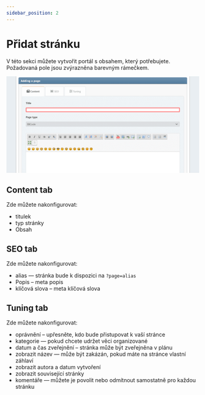 ```yaml
---
sidebar_position: 2
---
```


# Přidat stránku
V této sekci můžete vytvořit portál s obsahem, který potřebujete. Požadovaná pole jsou zvýrazněna barevným rámečkem.

![Zde přidáme novou stránku](new_page.png)

## Content tab
Zde můžete nakonfigurovat:
* titulek
* typ stránky
* Obsah

## SEO tab
Zde můžete nakonfigurovat:
* alias — stránka bude k dispozici na `?page=alias`
* Popis – meta popis
* klíčová slova – meta klíčová slova

## Tuning tab
Zde můžete nakonfigurovat:
* oprávnění – upřesněte, kdo bude přistupovat k vaší stránce
* kategorie — pokud chcete udržet věci organizované
* datum a čas zveřejnění – stránka může být zveřejněna v plánu
* zobrazit název — může být zakázán, pokud máte na stránce vlastní záhlaví
* zobrazit autora a datum vytvoření
* zobrazit související stránky
* komentáře — můžete je povolit nebo odmítnout samostatně pro každou stránku

